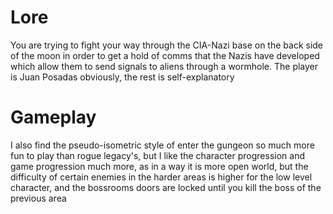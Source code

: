 # Lore
You are trying to fight your way through the CIA-Nazi base on the back side of the moon in order to get a hold of comms that the Nazis have developed which allow them to send signals to aliens through a wormhole. The player is Juan Posadas obviously, the rest is self-explanatory
# Gameplay
I also find the pseudo-isometric style of enter the gungeon so much more fun to play than rogue legacy's, but I like the character progression and game progression much more, as in a way it is more open world, but the difficulty of certain enemies in the harder areas is higher for the low level character, and the bossrooms doors are locked until you kill the boss of the previous area